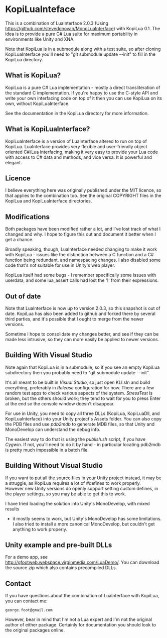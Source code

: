 KopiLuaInteface
===============

This is a combination of LuaInterface 2.0.3 (Using https://github.com/stevedonovan/MonoLuaInterface) with KopiLua 0.1.  The idea is
to provide a pure C# Lua suite for maximum portability in environments like
Unity and XNA.

Note that KopiLua is in a submodule along with a test suite, so after 
cloning KopiLuaInterface you'll need to "git submodule update --init" 
to fill in the KopiLua directory.

What is KopiLua?
----------------

KopiLua is a pure C# Lua implementation - mostly a direct transliteration 
of the standard C implementation.  If you're happy to use the C-style API
and write your own interfacing code on top of it then you can use KopiLua 
on its own, without KopiLuaInterface.

See the documentation in the KopiLua directory for more information.

What is KopiLuaInterface?
-------------------------

KopiLuaInterface is a version of LuaInterface altered to run on top of 
KopiLua.  LuaInterface provides very flexible and user-friendly object
oriented C#/Lua interfacing, making it very easy to provide your Lua 
code with access to C# data and methods, and vice versa.  It is powerful 
and elegant.

Licence
-------

I believe everything here was originally published under the MIT licence, so
that applies to the combination too.  See the original COPYRIGHT files in
the KopiLua and KopiLuaInterface directories.

Modifications
-------------

Both packages have been modified rather a lot, and I've lost track of what I
changed and why.  I hope to figure this out and document it better when I 
get a chance.

Broadly speaking, though, LuaInterface needed changing to
make it work with KopiLua - issues like the distinction between a C function
and a C# function being redundant, and namespacing changes.  I also disabled 
some code that's not suitable for use in Unity's web player.

KopiLua itself had some bugs - I remember specifically some issues with
userdata, and some lua_assert calls had lost the '!' from their expressions.

Out of date
-----------

Note that LuaInterface is now up to version 2.0.3, so this snapshot is out
of date.  KopiLua has also been added to github and forked there by several
third parties, and it's possible that I ought to merge from the newer
versions.

Sometime I hope to consolidate my changes better, and see if they can be made
less intrusive, so they can more easily be applied to newer versions.

Building With Visual Studio
---------------------------

Note again that KopiLua is in a submodule, so if you see an empty KopiLua 
subdirectory then you probably need to "git submodule update --init".

It's all meant to be built in _Visual Studio_, so just open KLI.sln and build 
everything, preferably in _Release_ configuration for now.  There are a few 
random test apps to check various aspects of the system.  _StressTest_ is 
broken, but the others should work; they tend to wait for you to press Enter 
at the end so the console window doesn't disappear.

For use in Unity, you need to copy all three DLLs (KopiLua, KopiLuaDll, and 
KopiLuaInterface) into your Unity project's Assets folder.  You can also 
copy the PDB files and use _pdb2mdb_ to generate MDB files, so that Unity and 
MonoDevelop can understand the debug info.

The easiest way to do that is using the _publish.sh_ script, if you have 
_Cygwin_.  If not, you'll need to do it by hand - in particular locating 
pdb2mdb is pretty much impossible in a batch file.

Building Without Visual Studio
------------------------------

If you want to put all the source files in your Unity project instead, it
may be a struggle, as KopiLua requires a lot of #defines to work properly.  
However new Unity versions do openly support setting custom defines, in the 
player settings, so you may be able to get this to work.

I have tried loading the solution into Unity's MonoDevelop, with mixed results
- it mostly seems to work, but Unity's MonoDevelop has some limitations.  I
also tried to install a more canonical MonoDevelop, but couldn't get anything
to work properly.

Unity example and pre-built DLLs
--------------------------------

For a demo app, see http://gfootweb.webspace.virginmedia.com/LuaDemo/.  You
can download the source zip which also contains precompiled DLLs.

Contact
-------

If you have questions about the combination of LuaInterface with KopiLua,
you can contact me:

    george.foot@gmail.com

However, bear in mind that I'm not a Lua expert and I'm not the original
author of either package.  Certainly for documentation you should look to
the original packages online.

